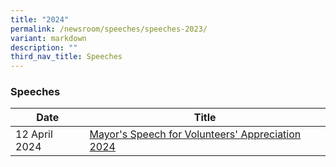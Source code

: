 ```yaml
---
title: "2024"
permalink: /newsroom/speeches/speeches-2023/
variant: markdown
description: ""
third_nav_title: Speeches
---
```

### Speeches

| Date | Title |
| --- | --- |
| 12 April 2024 |[Mayor's Speech for Volunteers' Appreciation 2024](/files/Speech/Mayor_s_Speech_for_Volunteers__Appreciation_2024.pdf)